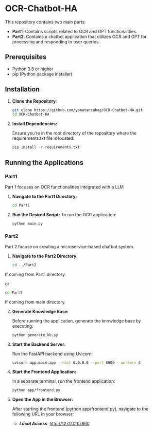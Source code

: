 # OCR-Chatbot-HA

This repository contains two main parts:

- **Part1**: Contains scripts related to OCR and GPT functionalities.
- **Part2**: Contains a chatbot application that utilizes OCR and GPT for processing and responding to user queries.

## Prerequisites

- Python 3.8 or higher
- pip (Python package installer)

## Installation

1. **Clone the Repository**:

   ```bash
   git clone https://github.com/yonatansabag/OCR-Chatbot-HA.git
   cd OCR-Chatbot-HA
   ```
   
2. **Install Dependencies:**
   
   Ensure you're in the root directory of the repository where the requirements.txt file is located.
   
   ```bash
   pip install -r requirements.txt
   ```
## Running the Applications

### Part1
Part 1 focuses on OCR functionalities integrated with a LLM
1. **Navigate to the Part1 Directory:**
   
   ```bash
   cd Part1
   ```
2. **Run the Desired Script:**
   To run the OCR application:
   
   ```bash
   python main.py
   ```

### Part2
Part 2 focuse on creating a microservice-based chatbot system.

1. **Navigate to the Part2 Directory:**

   ```bash
   cd ../Part2 
   ```

  If coming from Part1 directory.
  
  or
  
   ```bash
   cd Part2 
   ```

  If coming from main directory.

2. **Generate Knowledge Base:**

   Before running the application, generate the knowledge base by executing:
   
   ```bash
   python generate_kb.py
   ```

4. **Start the Backend Server:**

   Run the FastAPI backend using Uvicorn:

   ```bash
   uvicorn app.main:app --host 0.0.0.0 --port 8000 --workers 4
   ```

5. **Start the Frontend Application:**

   In a separate terminal, run the frontend application:

   ```bash
   python app/frontend.py
   ```   

6. **Open the App in the Browser:**

   After starting the frontend (python app/frontend.py), navigate to the following URL in your browser:

   - ***Local Access***: http://127.0.0.1:7860
     
   
